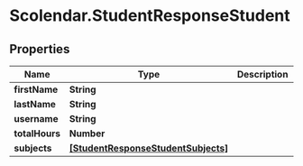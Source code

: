 # Scolendar.StudentResponseStudent

## Properties
Name | Type | Description | Notes
------------ | ------------- | ------------- | -------------
**firstName** | **String** |  | 
**lastName** | **String** |  | 
**username** | **String** |  | 
**totalHours** | **Number** |  | 
**subjects** | [**[StudentResponseStudentSubjects]**](StudentResponseStudentSubjects.md) |  | 


